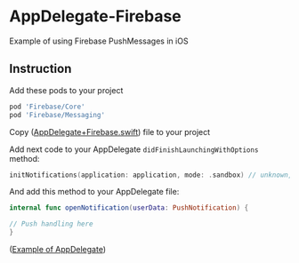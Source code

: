 AppDelegate-Firebase
============

Example of using Firebase PushMessages in iOS

## Instruction
Add these pods to your project

```ruby
pod 'Firebase/Core'
pod 'Firebase/Messaging'
```

Copy ([AppDelegate+Firebase.swift](https://github.com/steelkiwi/AppDelegate-Firebase/blob/master/AppDelegate+Firebase.swift)) file to your project

Add next code to your AppDelegate ```didFinishLaunchingWithOptions``` method:
```swift
initNotifications(application: application, mode: .sandbox) // unknown, sandbox, prod
```

And add this method to your AppDelegate file:
```swift
internal func openNotification(userData: PushNotification) {

// Push handling here
}
```

([Example of AppDelegate](https://github.com/steelkiwi/AppDelegate-Firebase/blob/master/AppDelegate.swift))
